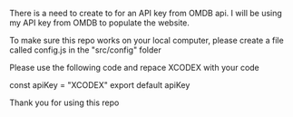 There is a need to create to for an API key from OMDB api. 
I will be using my API key from OMDB to populate the website. 

To make sure this repo works on your local computer, please create a file called config.js in the "src/config" folder

Please use the following code and repace XCODEX with your code

const apiKey = "XCODEX"
export default apiKey

Thank you for using this repo
